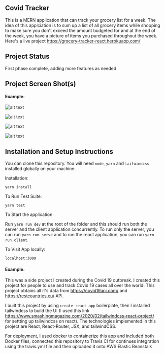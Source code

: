 ## Covid Tracker

This is a MERN application that can track your grocery list for a week. The idea of this applciation is to sum up a list of all grocery items while shopping to make sure you don't exceed the amount budgeted for and at the end of the week, you have a picture of items you purchased throughout the week. Here's a live project https://grocery-tracker-react.herokuapp.com/

## Project Status

First phase complete, adding more features as needed

## Project Screen Shot(s)

#### Example:   

![alt text](https://github.com/edumenu/grocery-tracker-react/blob/master/grocery-tracker1.png?raw=true "Login page")

![alt text](https://github.com/edumenu/grocery-tracker-react/blob/master/grocery-tracker2.png?raw=true "Signup page")

![alt text](https://github.com/edumenu/grocery-tracker-react/blob/master/grocery-tracker3.png?raw=true "Dashboard page")

![alt text](https://github.com/edumenu/grocery-tracker-react/blob/master/grocery-tracker4.png?raw=true "About page")

## Installation and Setup Instructions

You can clone this repository. You will need `node`, `yarn` and `tailwindcss` installed globally on your machine.  

Installation:

`yarn install`  

To Run Test Suite:  

`yarn test`  

To Start the application:

Run `yarn run dev` at the root of the folder and this should run both the server and the client application concurrently. To run only the server, you can run `yarn run serve` and to run the react application, you can run `yarn run client`.    

To Visit App locally:

`localhost:3000`   

#### Example:  

This was a side project I created during the Covid 19 outbreak. I created this project for people to use and track Covid 19 cases all over the world. This project obtains all it's data from https://covid19api.com/ and https://restcountries.eu/ API.

I built this project by using `create-react-app` boilerplate, then I installed tailwindcss to build the UI (I used this link https://www.smashingmagazine.com/2020/02/tailwindcss-react-project/ for settting up tailwindcss on react). The technologies implemented in this project are React, React-Router, JSX, and tailwindCSS.

For deployment, I used docker to containerize this app and included both Docker files, connected this repository to Travis CI for continues integration using the travis.yml file and then uploaded it onto AWS Elastic Beanstalk
